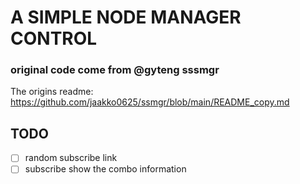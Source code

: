 # A SIMPLE NODE MANAGER CONTROL

### original code come from @gyteng sssmgr 

The origins readme: https://github.com/jaakko0625/ssmgr/blob/main/README_copy.md

## TODO
- [ ] random subscribe link  
- [ ] subscribe show the combo information